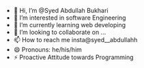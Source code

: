- 👋 Hi, I’m @Syed Abdullah Bukhari
- 👀 I’m interested in software Engineering
- 🌱 I’m currently learning web developing
- 💞️ I’m looking to collaborate on ...
- 📫 How to reach me insta@syed__abdullahh
- 😄 Pronouns: he/his/him
- ⚡ Proactive Attitude towards Programming

<!---
syed-abdullah-bukhari/syed-abdullah-bukhari is a ✨ special ✨ repository because its `README.md` (this file) appears on your GitHub profile.
You can click the Preview link to take a look at your changes.
--->
